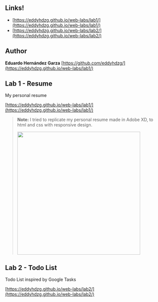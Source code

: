 ## Links!

- [https://eddyhdzg.github.io/web-labs/lab1/](https://eddyhdzg.github.io/web-labs/lab1/)
- [https://eddyhdzg.github.io/web-labs/lab2/](https://eddyhdzg.github.io/web-labs/lab2/)

## Author

**Eduardo Hernández Garza**
[https://github.com/eddyhdzg/](https://eddyhdzg.github.io/web-labs/lab1/)

## Lab 1 - Resume

My personal resume

[https://eddyhdzg.github.io/web-labs/lab1/](https://eddyhdzg.github.io/web-labs/lab1/)

> **Note:** I tried to replicate my personal resume made in Adobe XD, to html and css with responsive design.
>
> <img src="https://eddyhdzg.github.io/web-labs/lab1/Resume.png" width="400" />

## Lab 2 - Todo List

Todo List inspired by Google Tasks

[https://eddyhdzg.github.io/web-labs/lab2/](https://eddyhdzg.github.io/web-labs/lab2/)
